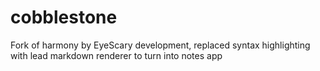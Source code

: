 # cobblestone
Fork of harmony by EyeScary development, replaced syntax highlighting with lead markdown renderer to turn into notes app
